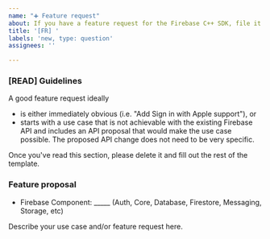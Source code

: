 ```yaml
---
name: "➕ Feature request"
about: If you have a feature request for the Firebase C++ SDK, file it here.
title: '[FR] '
labels: 'new, type: question'
assignees: ''

---
```


<!-- DO NOT DELETE
validate_template=true
template_path=.github/ISSUE_TEMPLATE/feature-request.md
-->
### [READ] Guidelines

A good feature request ideally
* is either immediately obvious (i.e. "Add Sign in with Apple support"), or
* starts with a use case that is not achievable with the existing Firebase API and
  includes an API proposal that would make the use case possible. The proposed API
  change does not need to be very specific.

Once you've read this section, please delete it and fill out the rest of the template.

### Feature proposal

* Firebase Component: _____ (Auth, Core, Database, Firestore, Messaging, Storage, etc)

Describe your use case and/or feature request here.
